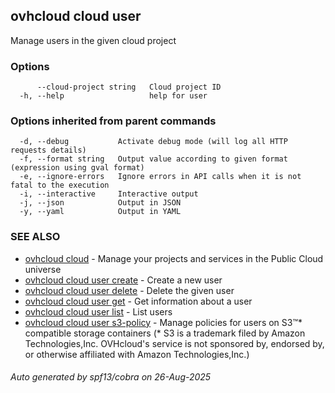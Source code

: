 ## ovhcloud cloud user

Manage users in the given cloud project

### Options

```
      --cloud-project string   Cloud project ID
  -h, --help                   help for user
```

### Options inherited from parent commands

```
  -d, --debug           Activate debug mode (will log all HTTP requests details)
  -f, --format string   Output value according to given format (expression using gval format)
  -e, --ignore-errors   Ignore errors in API calls when it is not fatal to the execution
  -i, --interactive     Interactive output
  -j, --json            Output in JSON
  -y, --yaml            Output in YAML
```

### SEE ALSO

* [ovhcloud cloud](ovhcloud_cloud.md)	 - Manage your projects and services in the Public Cloud universe
* [ovhcloud cloud user create](ovhcloud_cloud_user_create.md)	 - Create a new user
* [ovhcloud cloud user delete](ovhcloud_cloud_user_delete.md)	 - Delete the given user
* [ovhcloud cloud user get](ovhcloud_cloud_user_get.md)	 - Get information about a user
* [ovhcloud cloud user list](ovhcloud_cloud_user_list.md)	 - List users
* [ovhcloud cloud user s3-policy](ovhcloud_cloud_user_s3-policy.md)	 - Manage policies for users on S3™* compatible storage containers (* S3 is a trademark filed by Amazon Technologies,Inc. OVHcloud's service is not sponsored by, endorsed by, or otherwise affiliated with Amazon Technologies,Inc.)

###### Auto generated by spf13/cobra on 26-Aug-2025
